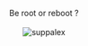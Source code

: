 <p align="center">
  Be root or reboot ?
  <br><br>
  <img src="supaplex.gif" alt="suppalex">
</p> 
